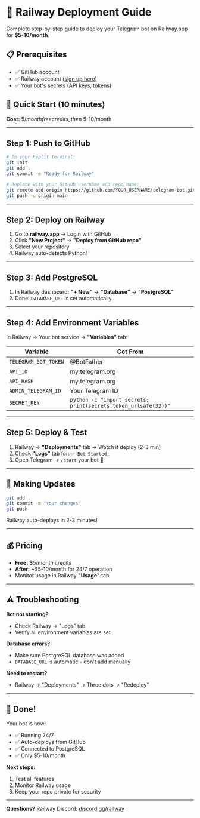 # 🚂 Railway Deployment Guide

Complete step-by-step guide to deploy your Telegram bot on Railway.app for **$5-10/month**.

## 📋 Prerequisites

- ✅ GitHub account
- ✅ Railway account ([sign up here](https://railway.app))
- ✅ Your bot's secrets (API keys, tokens)

## 🎯 Quick Start (10 minutes)

**Cost:** $5/month free credits, then ~$5-10/month

---

## Step 1: Push to GitHub

```bash
# In your Replit terminal:
git init
git add .
git commit -m "Ready for Railway"

# Replace with your GitHub username and repo name:
git remote add origin https://github.com/YOUR_USERNAME/telegram-bot.git
git push -u origin main
```

---

## Step 2: Deploy on Railway

1. Go to **railway.app** → Login with GitHub
2. Click **"New Project"** → **"Deploy from GitHub repo"**
3. Select your repository
4. Railway auto-detects Python!

---

## Step 3: Add PostgreSQL

1. In Railway dashboard: **"+ New"** → **"Database"** → **"PostgreSQL"**
2. Done! `DATABASE_URL` is set automatically

---

## Step 4: Add Environment Variables

In Railway → Your bot service → **"Variables"** tab:

| Variable | Get From |
|----------|----------|
| `TELEGRAM_BOT_TOKEN` | @BotFather |
| `API_ID` | my.telegram.org |
| `API_HASH` | my.telegram.org |
| `ADMIN_TELEGRAM_ID` | Your Telegram ID |
| `SECRET_KEY` | `python -c "import secrets; print(secrets.token_urlsafe(32))"` |

---

## Step 5: Deploy & Test

1. Railway → **"Deployments"** tab → Watch it deploy (2-3 min)
2. Check **"Logs"** tab for: `✅ Bot Started!`
3. Open Telegram → `/start` your bot 🎉

---

## 🔄 Making Updates

```bash
git add .
git commit -m "Your changes"
git push
```

Railway auto-deploys in 2-3 minutes!

---

## 💰 Pricing

- **Free:** $5/month credits
- **After:** ~$5-10/month for 24/7 operation
- Monitor usage in Railway **"Usage"** tab

---

## ⚠️ Troubleshooting

**Bot not starting?**
- Check Railway → "Logs" tab
- Verify all environment variables are set

**Database errors?**
- Make sure PostgreSQL database was added
- `DATABASE_URL` is automatic - don't add manually

**Need to restart?**
- Railway → "Deployments" → Three dots → "Redeploy"

---

## 🎉 Done!

Your bot is now:
- ✅ Running 24/7
- ✅ Auto-deploys from GitHub
- ✅ Connected to PostgreSQL
- ✅ Only $5-10/month

**Next steps:**
1. Test all features
2. Monitor Railway usage
3. Keep your repo private for security

---

**Questions?** Railway Discord: [discord.gg/railway](https://discord.gg/railway)
